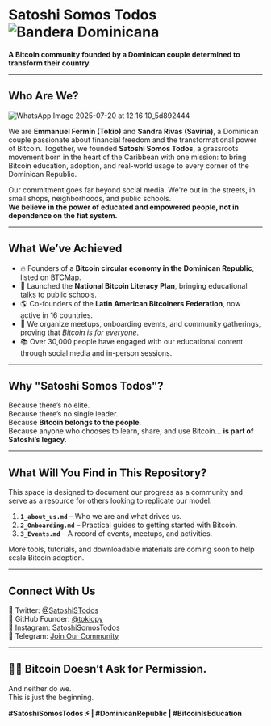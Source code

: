 # Satoshi Somos Todos ![Bandera Dominicana](https://upload.wikimedia.org/wikipedia/commons/8/89/Flag_of_the_Dominican_Republic.svg)



**A Bitcoin community founded by a Dominican couple determined to transform their country.**

---

## Who Are We?

![WhatsApp Image 2025-07-20 at 12 16 10_5d892444](https://github.com/user-attachments/assets/565da754-73ce-4db3-8cee-63277e892351)

We are **Emmanuel Fermín (Tokio)** and **Sandra Rivas (Saviria)**, a Dominican couple passionate about financial freedom and the transformational power of Bitcoin. Together, we founded **Satoshi Somos Todos**, a grassroots movement born in the heart of the Caribbean with one mission: to bring Bitcoin education, adoption, and real-world usage to every corner of the Dominican Republic.

Our commitment goes far beyond social media. We're out in the streets, in small shops, neighborhoods, and public schools.  
**We believe in the power of educated and empowered people, not in dependence on the fiat system.**

---

## What We’ve Achieved

- 🔥 Founders of a **Bitcoin circular economy in the Dominican Republic**, listed on BTCMap.
- 🧠 Launched the **National Bitcoin Literacy Plan**, bringing educational talks to public schools.
- 🌎 Co-founders of the **Latin American Bitcoiners Federation**, now active in 16 countries.
- 🧡 We organize meetups, onboarding events, and community gatherings, proving that *Bitcoin is for everyone*.
- 📚 Over 30,000 people have engaged with our educational content through social media and in-person sessions.

---

## Why "Satoshi Somos Todos"?

Because there’s no elite.  
Because there’s no single leader.  
Because **Bitcoin belongs to the people**.  
Because anyone who chooses to learn, share, and use Bitcoin… **is part of Satoshi’s legacy**.

---

## What Will You Find in This Repository?

This space is designed to document our progress as a community and serve as a resource for others looking to replicate our model:

1. **`1_about_us.md`** – Who we are and what drives us.
2. **`2_Onboarding.md`** – Practical guides to getting started with Bitcoin.
3. **`3_Events.md`** – A record of events, meetups, and activities.

More tools, tutorials, and downloadable materials are coming soon to help scale Bitcoin adoption.

---

## Connect With Us

🔸 Twitter: [@SatoshiSTodos](https://twitter.com/SatoshiSTodos)  
🔸 GitHub Founder: [@tokiopy](https://github.com/tokiopy)  
🔸 Instagram: [SatoshiSomosTodos](https://www.instagram.com/satoshisomostodos/)  
🔸 Telegram: [Join Our Community](https://t.me/+5vuB9qMJKdI4MmQx)

---

## ✊🏽 Bitcoin Doesn’t Ask for Permission.

And neither do we.  
This is just the beginning.

**#SatoshiSomosTodos ⚡ | #DominicanRepublic | #BitcoinIsEducation**
